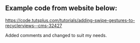 ## Example code from website below:

https://code.tutsplus.com/tutorials/adding-swipe-gestures-to-recyclerviews--cms-32427

Added comments and changed to suit my needs.
